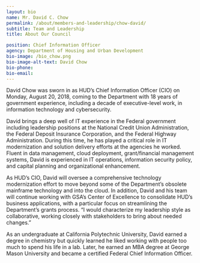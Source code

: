 ```yaml
---
layout: bio
name: Mr. David C. Chow
permalink: /about/members-and-leadership/chow-david/
subtitle: Team and Leadership
title: About Our Council

position: Chief Information Officer
agency: Department of Housing and Urban Development
bio-image: /bio_chow.png
bio-image-alt-text: David Chow
bio-phone:
bio-email:
---
```


David Chow was sworn in as HUD’s Chief Information Officer (CIO) on Monday, August 20, 2018, coming to the Department with 18 years of government experience, including a decade of executive-level work, in information technology and cybersecurity.

David brings a deep well of IT experience in the Federal government including leadership positions at the National Credit Union Administration, the Federal Deposit Insurance Corporation, and the Federal Highway Administration. During this time, he has played a critical role in IT modernization and solution delivery efforts at the agencies he worked. Fluent in data management, cloud deployment, grant/financial management systems, David is experienced in IT operations, information security policy, and capital planning and organizational enhancement.

As HUD’s CIO, David will oversee a comprehensive technology modernization effort to move beyond some of the Department’s obsolete mainframe technology and into the cloud. In addition, David and his team will continue working with GSA’s Center of Excellence to consolidate HUD’s business applications, with a particular focus on streamlining the Department’s grants process. “I would characterize my leadership style as collaborative, working closely with stakeholders to bring about needed changes.”

As an undergraduate at California Polytechnic University, David earned a degree in chemistry but quickly learned he liked working with people too much to spend his life in a lab. Later, he earned an MBA degree at George Mason University and became a certified Federal Chief Information Officer.
